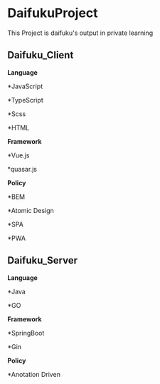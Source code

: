 # DaifukuProject

This Project is daifuku's output in private learning

## Daifuku_Client


__Language__

*JavaScript

*TypeScript

*Scss

*HTML

__Framework__

*Vue.js

*quasar.js

__Policy__

*BEM

*Atomic Design

*SPA

*PWA


## Daifuku_Server

__Language__

*Java

*GO

__Framework__

*SpringBoot

*Gin

__Policy__

*Anotation Driven
